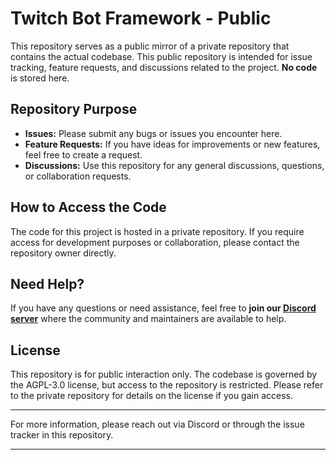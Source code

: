 # Twitch Bot Framework - Public

This repository serves as a public mirror of a private repository that contains the actual codebase. This public repository is intended for issue tracking, feature requests, and discussions related to the project. **No code** is stored here.

## Repository Purpose

- **Issues:** Please submit any bugs or issues you encounter here.
- **Feature Requests:** If you have ideas for improvements or new features, feel free to create a request.
- **Discussions:** Use this repository for any general discussions, questions, or collaboration requests.

## How to Access the Code

The code for this project is hosted in a private repository. If you require access for development purposes or collaboration, please contact the repository owner directly.

## Need Help?

If you have any questions or need assistance, feel free to **join our [Discord server](https://discord.gg/zS4GBPc3)** where the community and maintainers are available to help.

## License

This repository is for public interaction only. The codebase is governed by the AGPL-3.0 license, but access to the repository is restricted. Please refer to the private repository for details on the license if you gain access.

---

For more information, please reach out via Discord or through the issue tracker in this repository.

---


